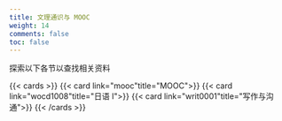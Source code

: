 ```yaml
---
title: 文理通识与 MOOC
weight: 14
comments: false
toc: false
---
```

探索以下各节以查找相关资料
<!--more-->
{{< cards >}}
{{< card link="mooc"title="MOOC">}}
{{< card link="wocd1008"title="日语 I">}}
{{< card link="writ0001"title="写作与沟通">}}
{{< /cards >}}
